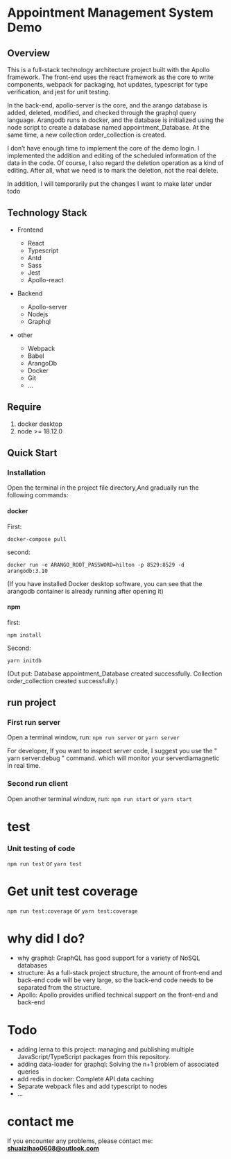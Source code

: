 # Appointment Management System Demo

## Overview

This is a full-stack technology architecture project built with the Apollo framework. The front-end uses the react framework as the core to write components, webpack for packaging, hot updates, typescript for type verification, and jest for unit testing.

In the back-end, apollo-server is the core, and the arango database is added, deleted, modified, and checked through the graphql query language. Arangodb runs in docker, and the database is initialized using the node script to create a database named appointment_Database. At the same time, a new collection order_collection is created.

I don’t have enough time to implement the core of the demo login. I implemented the addition and editing of the scheduled information of the data in the code. Of course, I also regard the deletion operation as a kind of editing. After all, what we need is to mark the deletion, not the real delete.

In addition, I will temporarily put the changes I want to make later under todo

## Technology Stack

- Frontend

  - React
  - Typescript
  - Antd
  - Sass
  - Jest
  - Apollo-react

- Backend

  - Apollo-server
  - Nodejs
  - Graphql

- other
  - Webpack
  - Babel
  - ArangoDb
  - Docker
  - Git
  - ...

## Require

1. docker desktop
2. node >= 18.12.0

## Quick Start

### Installation

Open the terminal in the project file directory,And gradually run the following commands:

#### docker

First:

`docker-compose pull`

second:

`docker run -e ARANGO_ROOT_PASSWORD=hilton -p 8529:8529 -d arangodb:3.10`

(If you have installed Docker desktop software, you can see that the arangodb container is already running after opening it)

#### npm

first:

`npm install`

Second:

`yarn initdb`

(Out put: Database appointment_Database created successfully.
Collection order_collection created successfully.)

## run project

### First run server

Open a terminal window, run:
`npm run server`
or
`yarn server`

For developer, If you want to inspect server code, I suggest you use the " yarn server:debug " command. which will monitor your serverdiamagnetic in real time.

### Second run client

Open another terminal window, run:
`npm run start`
or
`yarn start`

# test

### Unit testing of code

`npm run test`
or
`yarn test`

# Get unit test coverage

`npm run test:coverage`
or
`yarn test:coverage`

# why did I do?

- why graphql: GraphQL has good support for a variety of NoSQL databases
- structure: As a full-stack project structure, the amount of front-end and back-end code will be very large, so the back-end code needs to be separated from the structure.
- Apollo: Apollo provides unified technical support on the front-end and back-end

# Todo

- adding lerna to this project: managing and publishing multiple JavaScript/TypeScript packages from this repository.
- adding data-loader for graphql: Solving the n+1 problem of associated queries
- add redis in docker: Complete API data caching
- Separate webpack files and add typescript to nodes
- ...

# contact me

If you encounter any problems, please contact me: **shuaizihao0608@outlook.com**
